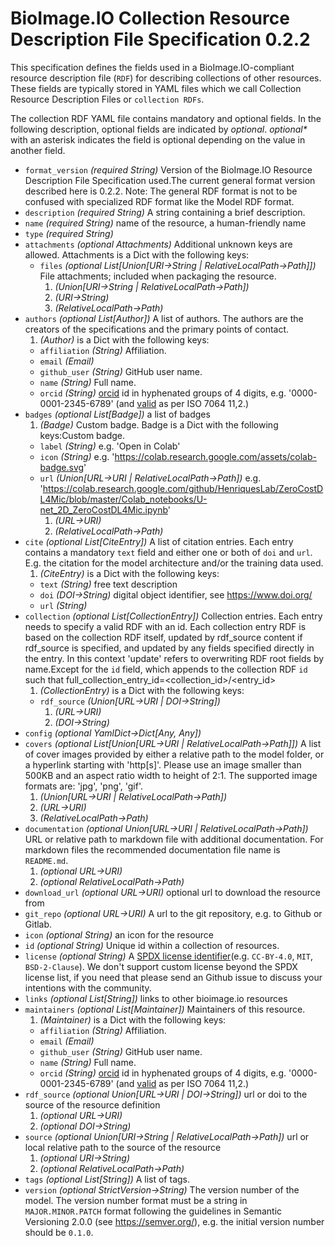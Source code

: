 # BioImage.IO Collection Resource Description File Specification 0.2.2
This specification defines the fields used in a BioImage.IO-compliant resource description file (`RDF`) for describing collections of other resources.
These fields are typically stored in YAML files which we call Collection Resource Description Files or `collection RDFs`.

The collection RDF YAML file contains mandatory and optional fields. In the following description, optional fields are indicated by _optional_.
_optional*_ with an asterisk indicates the field is optional depending on the value in another field.

  * <a id="format_version"></a>`format_version` _(required String)_ Version of the BioImage.IO Resource Description File Specification used.The current general format version described here is 0.2.2. Note: The general RDF format is not to be confused with specialized RDF format like the Model RDF format.
  * <a id="description"></a>`description` _(required String)_ A string containing a brief description.
  * <a id="name"></a>`name` _(required String)_ name of the resource, a human-friendly name
  * <a id="type"></a>`type` _(required String)_ 
  * <a id="attachments"></a>`attachments` _(optional Attachments)_ Additional unknown keys are allowed. Attachments is a Dict with the following keys:
      * <a id="attachments:files"></a>`files` _(optional List\[Union\[URI→String | RelativeLocalPath→Path\]\])_ File attachments; included when packaging the resource.
        1.  _(Union\[URI→String | RelativeLocalPath→Path\])_ 
        1.  _(URI→String)_ 
        1.  _(RelativeLocalPath→Path)_ 
  * <a id="authors"></a>`authors` _(optional List\[Author\])_ A list of authors. The authors are the creators of the specifications and the primary points of contact.
    1.  _(Author)_   is a Dict with the following keys:
      * <a id="authors:affiliation"></a>`affiliation` _(String)_ Affiliation.
      * <a id="authors:email"></a>`email` _(Email)_ 
      * <a id="authors:github_user"></a>`github_user` _(String)_ GitHub user name.
      * <a id="authors:name"></a>`name` _(String)_ Full name.
      * <a id="authors:orcid"></a>`orcid` _(String)_ [orcid](https://support.orcid.org/hc/en-us/sections/360001495313-What-is-ORCID) id in hyphenated groups of 4 digits, e.g. '0000-0001-2345-6789' (and [valid](https://support.orcid.org/hc/en-us/articles/360006897674-Structure-of-the-ORCID-Identifier) as per ISO 7064 11,2.)
  * <a id="badges"></a>`badges` _(optional List\[Badge\])_ a list of badges
    1.  _(Badge)_ Custom badge. Badge is a Dict with the following keys:Custom badge.
      * <a id="badges:label"></a>`label` _(String)_ e.g. 'Open in Colab'
      * <a id="badges:icon"></a>`icon` _(String)_ e.g. 'https://colab.research.google.com/assets/colab-badge.svg'
      * <a id="badges:url"></a>`url` _(Union\[URL→URI | RelativeLocalPath→Path\])_ e.g. 'https://colab.research.google.com/github/HenriquesLab/ZeroCostDL4Mic/blob/master/Colab_notebooks/U-net_2D_ZeroCostDL4Mic.ipynb'
        1.  _(URL→URI)_ 
        1.  _(RelativeLocalPath→Path)_ 
  * <a id="cite"></a>`cite` _(optional List\[CiteEntry\])_ A list of citation entries.
Each entry contains a mandatory `text` field and either one or both of `doi` and `url`.
E.g. the citation for the model architecture and/or the training data used.
    1.  _(CiteEntry)_   is a Dict with the following keys:
      * <a id="cite:text"></a>`text` _(String)_ free text description
      * <a id="cite:doi"></a>`doi` _(DOI→String)_ digital object identifier, see https://www.doi.org/
      * <a id="cite:url"></a>`url` _(String)_ 
  * <a id="collection"></a>`collection` _(optional List\[CollectionEntry\])_ Collection entries. Each entry needs to specify a valid RDF with an id. Each collection entry RDF is based on the collection RDF itself, updated by rdf_source content if rdf_source is specified, and updated by any fields specified directly in the entry. In this context 'update' refers to overwriting RDF root fields by name.Except for the `id` field, which appends to the collection RDF `id` such that full_collection_entry_id=<collection_id>/<entry_id>
    1.  _(CollectionEntry)_   is a Dict with the following keys:
      * <a id="collection:rdf_source"></a>`rdf_source` _(Union\[URL→URI | DOI→String\])_ 
        1.  _(URL→URI)_ 
        1.  _(DOI→String)_ 
  * <a id="config"></a>`config` _(optional YamlDict→Dict\[Any, Any\])_ 
  * <a id="covers"></a>`covers` _(optional List\[Union\[URL→URI | RelativeLocalPath→Path\]\])_ A list of cover images provided by either a relative path to the model folder, or a hyperlink starting with 'http[s]'. Please use an image smaller than 500KB and an aspect ratio width to height of 2:1. The supported image formats are: 'jpg', 'png', 'gif'.
    1.  _(Union\[URL→URI | RelativeLocalPath→Path\])_ 
    1.  _(URL→URI)_ 
    1.  _(RelativeLocalPath→Path)_ 
  * <a id="documentation"></a>`documentation` _(optional Union\[URL→URI | RelativeLocalPath→Path\])_ URL or relative path to markdown file with additional documentation. For markdown files the recommended documentation file name is `README.md`.
    1.  _(optional URL→URI)_ 
    1.  _(optional RelativeLocalPath→Path)_ 
  * <a id="download_url"></a>`download_url` _(optional URL→URI)_ optional url to download the resource from
  * <a id="git_repo"></a>`git_repo` _(optional URL→URI)_ A url to the git repository, e.g. to Github or Gitlab.
  * <a id="icon"></a>`icon` _(optional String)_ an icon for the resource
  * <a id="id"></a>`id` _(optional String)_ Unique id within a collection of resources.
  * <a id="license"></a>`license` _(optional String)_ A [SPDX license identifier](https://spdx.org/licenses/)(e.g. `CC-BY-4.0`, `MIT`, `BSD-2-Clause`). We don't support custom license beyond the SPDX license list, if you need that please send an Github issue to discuss your intentions with the community.
  * <a id="links"></a>`links` _(optional List\[String\])_ links to other bioimage.io resources
  * <a id="maintainers"></a>`maintainers` _(optional List\[Maintainer\])_ Maintainers of this resource.
    1.  _(Maintainer)_   is a Dict with the following keys:
      * <a id="maintainers:affiliation"></a>`affiliation` _(String)_ Affiliation.
      * <a id="maintainers:email"></a>`email` _(Email)_ 
      * <a id="maintainers:github_user"></a>`github_user` _(String)_ GitHub user name.
      * <a id="maintainers:name"></a>`name` _(String)_ Full name.
      * <a id="maintainers:orcid"></a>`orcid` _(String)_ [orcid](https://support.orcid.org/hc/en-us/sections/360001495313-What-is-ORCID) id in hyphenated groups of 4 digits, e.g. '0000-0001-2345-6789' (and [valid](https://support.orcid.org/hc/en-us/articles/360006897674-Structure-of-the-ORCID-Identifier) as per ISO 7064 11,2.)
  * <a id="rdf_source"></a>`rdf_source` _(optional Union\[URL→URI | DOI→String\])_ url or doi to the source of the resource definition
    1.  _(optional URL→URI)_ 
    1.  _(optional DOI→String)_ 
  * <a id="source"></a>`source` _(optional Union\[URI→String | RelativeLocalPath→Path\])_ url or local relative path to the source of the resource
    1.  _(optional URI→String)_ 
    1.  _(optional RelativeLocalPath→Path)_ 
  * <a id="tags"></a>`tags` _(optional List\[String\])_ A list of tags.
  * <a id="version"></a>`version` _(optional StrictVersion→String)_ The version number of the model. The version number format must be a string in `MAJOR.MINOR.PATCH` format following the guidelines in Semantic Versioning 2.0.0 (see https://semver.org/), e.g. the initial version number should be `0.1.0`.
